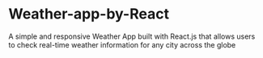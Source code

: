 # Weather-app-by-React
A simple and responsive Weather App built with React.js that allows users to check real-time weather information for any city across the globe
